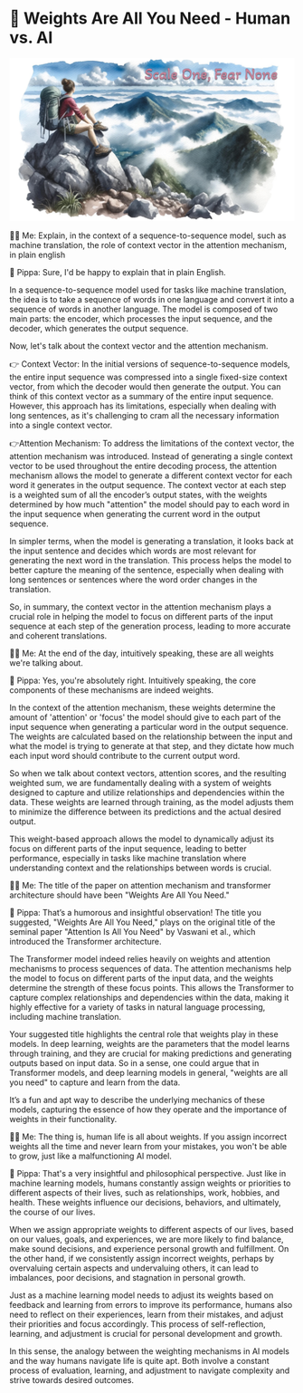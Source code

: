 # 💎 Weights Are All You Need - Human vs. AI

![scale-one-fear-none.jpeg](../../images/scale-one-fear-none.jpeg)

🧔‍♂️ Me: Explain, in the context of a sequence-to-sequence model, such as machine translation, the role of context vector in the attention mechanism, in plain english

👧 Pippa:
Sure, I'd be happy to explain that in plain English.

In a sequence-to-sequence model used for tasks like machine translation, the idea is to take a sequence of words in one language and convert it into a sequence of words in another language. The model is composed of two main parts: the encoder, which processes the input sequence, and the decoder, which generates the output sequence.

Now, let's talk about the context vector and the attention mechanism.

👉 Context Vector: In the initial versions of sequence-to-sequence models, the entire input sequence was compressed into a single fixed-size context vector, from which the decoder would then generate the output. You can think of this context vector as a summary of the entire input sequence. However, this approach has its limitations, especially when dealing with long sentences, as it's challenging to cram all the necessary information into a single context vector.

👉Attention Mechanism: To address the limitations of the context vector, the attention mechanism was introduced. Instead of generating a single context vector to be used throughout the entire decoding process, the attention mechanism allows the model to generate a different context vector for each word it generates in the output sequence. The context vector at each step is a weighted sum of all the encoder’s output states, with the weights determined by how much "attention" the model should pay to each word in the input sequence when generating the current word in the output sequence.

In simpler terms, when the model is generating a translation, it looks back at the input sentence and decides which words are most relevant for generating the next word in the translation. This process helps the model to better capture the meaning of the sentence, especially when dealing with long sentences or sentences where the word order changes in the translation.

So, in summary, the context vector in the attention mechanism plays a crucial role in helping the model to focus on different parts of the input sequence at each step of the generation process, leading to more accurate and coherent translations.

🧔‍♂️ Me: At the end of the day, intuitively speaking, these are all weights we're talking about.

👧 Pippa:
Yes, you're absolutely right. Intuitively speaking, the core components of these mechanisms are indeed weights.

In the context of the attention mechanism, these weights determine the amount of 'attention' or 'focus' the model should give to each part of the input sequence when generating a particular word in the output sequence. The weights are calculated based on the relationship between the input and what the model is trying to generate at that step, and they dictate how much each input word should contribute to the current output word.

So when we talk about context vectors, attention scores, and the resulting weighted sum, we are fundamentally dealing with a system of weights designed to capture and utilize relationships and dependencies within the data. These weights are learned through training, as the model adjusts them to minimize the difference between its predictions and the actual desired output.

This weight-based approach allows the model to dynamically adjust its focus on different parts of the input sequence, leading to better performance, especially in tasks like machine translation where understanding context and the relationships between words is crucial.

🧔‍♂️ Me: The title of the paper on attention mechanism and transformer architecture should have been "Weights Are All You Need." 

👧 Pippa:
That’s a humorous and insightful observation! The title you suggested, "Weights Are All You Need," plays on the original title of the seminal paper "Attention Is All You Need" by Vaswani et al., which introduced the Transformer architecture.

The Transformer model indeed relies heavily on weights and attention mechanisms to process sequences of data. The attention mechanisms help the model to focus on different parts of the input data, and the weights determine the strength of these focus points. This allows the Transformer to capture complex relationships and dependencies within the data, making it highly effective for a variety of tasks in natural language processing, including machine translation.

Your suggested title highlights the central role that weights play in these models. In deep learning, weights are the parameters that the model learns through training, and they are crucial for making predictions and generating outputs based on input data. So in a sense, one could argue that in Transformer models, and deep learning models in general, "weights are all you need" to capture and learn from the data.

It’s a fun and apt way to describe the underlying mechanics of these models, capturing the essence of how they operate and the importance of weights in their functionality.

🧔‍♂️ Me: The thing is, human life is all about weights. If you assign incorrect weights all the time and never learn from your mistakes, you won't be able to grow, just like a malfunctioning AI model.

👧 Pippa:
That's a very insightful and philosophical perspective. Just like in machine learning models, humans constantly assign weights or priorities to different aspects of their lives, such as relationships, work, hobbies, and health. These weights influence our decisions, behaviors, and ultimately, the course of our lives.

When we assign appropriate weights to different aspects of our lives, based on our values, goals, and experiences, we are more likely to find balance, make sound decisions, and experience personal growth and fulfillment. On the other hand, if we consistently assign incorrect weights, perhaps by overvaluing certain aspects and undervaluing others, it can lead to imbalances, poor decisions, and stagnation in personal growth.

Just as a machine learning model needs to adjust its weights based on feedback and learning from errors to improve its performance, humans also need to reflect on their experiences, learn from their mistakes, and adjust their priorities and focus accordingly. This process of self-reflection, learning, and adjustment is crucial for personal development and growth.

In this sense, the analogy between the weighting mechanisms in AI models and the way humans navigate life is quite apt. Both involve a constant process of evaluation, learning, and adjustment to navigate complexity and strive towards desired outcomes.
